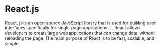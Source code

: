 # React.js
React. js is an open-source JavaScript library that is used for building user interfaces specifically for single-page applications. ... React allows developers to create large web applications that can change data, without reloading the page. The main purpose of React is to be fast, scalable, and simple.
